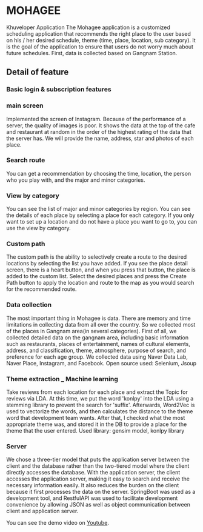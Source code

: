 # MOHAGEE
Khuveloper
Application
The Mohagee application is a customized scheduling application that recommends the right place to the user based on his / her desired schedule, theme (time, place, location, sub category). It is the goal of the application to ensure that users do not worry much about future schedules.
First, data is collected based on Gangnam Station.

## Detail of feature
### Basic login & subscription features

### main screen
Implemented the screen of Instagram. Because of the performance of a server, the quality of images is poor.
It shows the data at the top of the cafe and restaurant at random in the order of the highest rating of the data that the server has. We will provide the name, address, star and photos of each place.

### Search route
You can get a recommendation by choosing the time, location, the person who you play with, and the major and minor categories.

### View by category
You can see the list of major and minor categories by region. You can see the details of each place by selecting a place for each category. If you only want to set up a location and do not have a place you want to go to, you can use the view by category.

### Custom path
The custom path is the ability to selectively create a route to the desired locations by selecting the list you have added.
If you see the place detail screen, there is a heart button, and when you press that button, the place is added to the custom list.
Select the desired places and press the Create Path button to apply the location and route to the map as you would search for the recommended route.

### Data collection
The most important thing in Mohagee is data. There are memory and time limitations in collecting data from all over the country. So we collected most of the places in Gangnam area(in several categories).
First of all, we collected detailed data on the gangnam area, including basic information such as restaurants, places of entertainment, names of cultural elements, address, and classification, theme, atmosphere, purpose of search, and preference for each age group. We collected data using Naver Data Lab, Naver Place, Instagram, and Facebook.
Open source used: Selenium, Jsoup


### Theme extraction _ Machine learning
Take reviews from each location for each place and extract the Topic for reviews via LDA. At this time, we put the word 'konlpy' into the LDA using a stemming library to prevent the search for 'suffix'.
Afterwards, Word2Vec is used to vectorize the words, and then calculates the distance to the theme word that development team wants. After that, I checked what the most appropriate theme was, and stored it in the DB to provide a place for the theme that the user entered.
Used library: gensim model, konlpy library

### Server
We chose a three-tier model that puts the application server between the client and the database rather than the two-tiered model where the client directly accesses the database. With the application server, the client accesses the application server, making it easy to search and receive the necessary information easily. It also reduces the burden on the client because it first processes the data on the server. SpringBoot was used as a development tool, and RestfulAPI was used to facilitate development convenience by allowing JSON as well as object communication between client and application server.

You can see the demo video on [Youtube](https://youtu.be/WwgLIeJR2jw).
